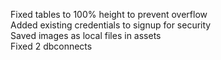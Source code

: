 Fixed tables to 100% height to prevent overflow   
Added existing credentials to signup for security  
Saved images as local files in assets  
Fixed 2 dbconnects
